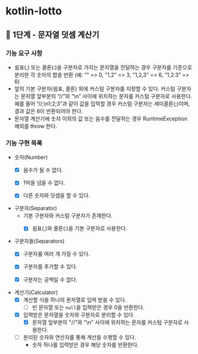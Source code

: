 # kotlin-lotto

## 🚀 1단계 - 문자열 덧셈 계산기

### 기능 요구 사항

- 쉼표(,) 또는 콜론(:)을 구분자로 가지는 문자열을 전달하는 경우 구분자를 기준으로 분리한 각 숫자의 합을 반환 (예: “” => 0, "1,2" => 3, "1,2,3" => 6, “1,2:3” => 6)
- 앞의 기본 구분자(쉼표, 콜론) 외에 커스텀 구분자를 지정할 수 있다. 커스텀 구분자는 문자열 앞부분의 “//”와 “\n” 사이에 위치하는 문자를 커스텀 구분자로 사용한다. 예를 들어 “//;\n1;2;3”과
  같이 값을 입력할 경우 커스텀 구분자는 세미콜론(;)이며, 결과 값은 6이 반환되어야 한다.
- 문자열 계산기에 숫자 이외의 값 또는 음수를 전달하는 경우 RuntimeException 예외를 throw 한다.

### 기능 구현 목록

- 숫자(Number)
    - [x] 음수가 될 수 없다.
    - [x] 1억을 넘을 수 없다.
    - [x] 다른 숫자와 덧셈을 할 수 있다.


- 구분자(Separator)
    - 기본 구분자와 커스텀 구분자가 존재한다.
        - [x] 쉼표(,)와 콜론(:)을 기본 구분자로 사용한다.


- 구분자들(Separators)
    - [x] 구분자를 여러 개 가질 수 있다.
    - [x] 구분자를 추가할 수 있다.
    - [x] 구분자는 공백일 수 없다.


- 계산기(Calculator)
    - [x] 계산할 식을 하나의 문자열로 입력 받을 수 있다.
        - [ ] 빈 문자열 또는 `null`을 입력받은 경우 0을 반환한다.
    - [x] 입력받은 문자열을 숫자와 구분자로 분리할 수 있다.
        - [x] 문자열 앞부분의 "//"와 "\n" 사이에 위치하는 문자를 커스텀 구분자로 사용한다.
    - [ ] 분리된 숫자와 연산자를 통해 계산을 수행할 수 있다.
        - 숫자 하나를 입력받은 경우 해당 숫자를 반환한다.
